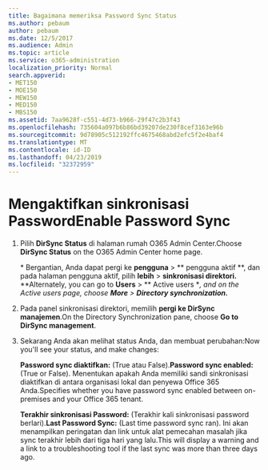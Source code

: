 ```yaml
---
title: Bagaimana memeriksa Password Sync Status
ms.author: pebaum
author: pebaum
ms.date: 12/5/2017
ms.audience: Admin
ms.topic: article
ms.service: o365-administration
localization_priority: Normal
search.appverid:
- MET150
- MOE150
- MEW150
- MED150
- MBS150
ms.assetid: 7aa9628f-c551-4d73-b966-29f47c2b3f43
ms.openlocfilehash: 735604a097b6b86bd39207de230f8cef3163e96b
ms.sourcegitcommit: 9d78905c512192ffc4675468abd2efc5f2e4baf4
ms.translationtype: MT
ms.contentlocale: id-ID
ms.lasthandoff: 04/23/2019
ms.locfileid: "32372959"
---
```

# <a name="enable-password-sync"></a><span data-ttu-id="db62a-102">Mengaktifkan sinkronisasi Password</span><span class="sxs-lookup"><span data-stu-id="db62a-102">Enable Password Sync</span></span>

1.  <span data-ttu-id="db62a-103">Pilih **DirSync Status** di halaman rumah O365 Admin Center.</span><span class="sxs-lookup"><span data-stu-id="db62a-103">Choose **DirSync Status** on the O365 Admin Center home page.</span></span> 
    
     <span data-ttu-id="db62a-104">\* Bergantian, Anda dapat pergi ke **pengguna** \> \*\* pengguna aktif \*\*, dan pada halaman pengguna aktif, pilih **lebih** \> **sinkronisasi direktori.** \*</span><span class="sxs-lookup"><span data-stu-id="db62a-104">\*Alternately, you can go to **Users** \> \*\* Active users \**, and on the Active users page, choose **More** \> **Directory synchronization.***</span></span> 
    
2. <span data-ttu-id="db62a-105">Pada panel sinkronisasi direktori, memilih **pergi ke DirSync manajemen**.</span><span class="sxs-lookup"><span data-stu-id="db62a-105">On the Directory Synchronization pane, choose **Go to DirSync management**.</span></span> 
    
3. <span data-ttu-id="db62a-106">Sekarang Anda akan melihat status Anda, dan membuat perubahan:</span><span class="sxs-lookup"><span data-stu-id="db62a-106">Now you'll see your status, and make changes:</span></span>
    
    <span data-ttu-id="db62a-107">**Password sync diaktifkan:** (True atau False).</span><span class="sxs-lookup"><span data-stu-id="db62a-107">**Password sync enabled:** (True or False).</span></span> <span data-ttu-id="db62a-108">Menentukan apakah Anda memiliki sandi sinkronisasi diaktifkan di antara organisasi lokal dan penyewa Office 365 Anda.</span><span class="sxs-lookup"><span data-stu-id="db62a-108">Specifies whether you have password sync enabled between on-premises and your Office 365 tenant.</span></span> 
    
    <span data-ttu-id="db62a-109">**Terakhir sinkronisasi Password:** (Terakhir kali sinkronisasi password berlari).</span><span class="sxs-lookup"><span data-stu-id="db62a-109">**Last Password Sync:** (Last time password sync ran).</span></span> <span data-ttu-id="db62a-110">Ini akan menampilkan peringatan dan link untuk alat pemecahan masalah jika sync terakhir lebih dari tiga hari yang lalu.</span><span class="sxs-lookup"><span data-stu-id="db62a-110">This will display a warning and a link to a troubleshooting tool if the last sync was more than three days ago.</span></span> 
    

